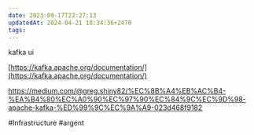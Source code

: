 ```yaml
---
date: 2023-09-17T22:27:13
updatedAt: 2024-04-21 18:34:36+2470
tags: 
---
```

kafka ui

[https://kafka.apache.org/documentation/](https://kafka.apache.org/documentation/)

https://medium.com/@greg.shiny82/%EC%8B%A4%EB%AC%B4-%EA%B4%80%EC%A0%90%EC%97%90%EC%84%9C%EC%9D%98-apache-kafka-%ED%99%9C%EC%9A%A9-023d468f9182


#Infrastructure 
#argent 